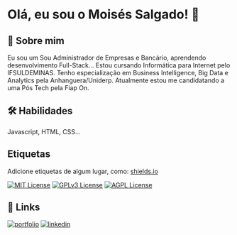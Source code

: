 
# Olá, eu sou o Moisés Salgado! 👋


## 🚀 Sobre mim
Eu sou um Sou Administrador de Empresas e Bancário, aprendendo desenvolvimento Full-Stack...
Estou cursando Informática para Internet pelo IFSULDEMINAS.
Tenho especialização em Business Intelligence, Big Data e Analytics pela Anhanguera/Uniderp.
Atualmente estou me candidatando a uma Pós Tech pela Fiap On.


## 🛠 Habilidades
Javascript, HTML, CSS...


## Etiquetas

Adicione etiquetas de algum lugar, como: [shields.io](https://shields.io/)

[![MIT License](https://img.shields.io/badge/License-MIT-green.svg)](https://choosealicense.com/licenses/mit/)
[![GPLv3 License](https://img.shields.io/badge/License-GPL%20v3-yellow.svg)](https://opensource.org/licenses/)
[![AGPL License](https://img.shields.io/badge/license-AGPL-blue.svg)](http://www.gnu.org/licenses/agpl-3.0)


## 🔗 Links
[![portfolio](https://img.shields.io/badge/my_portfolio-000?style=for-the-badge&logo=ko-fi&logoColor=white)](https://#)
[![linkedin](https://img.shields.io/badge/linkedin-0A66C2?style=for-the-badge&logo=linkedin&logoColor=white)](https://www.linkedin.com/in/baraosalgado/)
